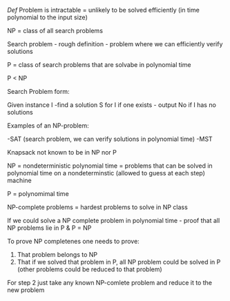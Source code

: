  _Def_ Problem is intractable = unlikely to be solved efficiently 
 (in time polynomial to the input size)
 
 NP = class of all search problems
 
 Search problem - rough definition - problem where we can efficiently verify solutions
 
 P = class of search problems that are solvabe in polynomial time
 
 P < NP
 
 Search Problem form:
 
 Given instance I
        -find a solution S for I if one exists
        - output No if I has no solutions
        
Examples of an NP-problem: 

-SAT (search problem, we can verify solutions in polynomial time)
-MST

Knapsack not known to be in NP nor P
        
NP = nondeterministic polynomial time = problems that can be solved in polynomial time
on a nondeterminstic (allowed to guess at each step) machine

P = polynomimal time 

NP-complete problems = hardest problems to solve in NP class

If we could solve a NP complete problem in polynomial time - proof that all NP problems lie in P & P = NP
  
 To prove NP completenes one needs to prove: 
 
 1. That problem belongs to NP
 2. That if we solved that problem in P, all NP problem could be solved in P (other problems could be reduced to that problem)
 
 For step 2 just take any known NP-comlete problem and reduce it to the new problem
